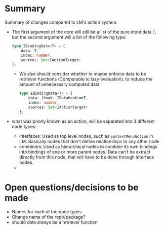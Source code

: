 # Summary
Summary of changes compared to LM's action system:
- The first argument of the core will still be a list of the pure input data `T`, but the second argument will a list of the following type:
    ```ts
    type IBindingData<T> = {
        data: T,
        index: number,
        sources: Set<IActionTarget>
    };
    ```
    - We also should consider whether to maybe enforce data to be retriever functions (Comparable to lazy evaluation), to reduce the amount of unnecessary computed data
        ```ts
        type IBindingData<T> = {
            data: (hook: IDataHook)=>T,
            index: number,
            sources: Set<IActionTarget>
        };
        ```

- what was priorly known as an action, will be separated into 3 different node types:
    - interfaces: Used as top level nodes, such as `contextMenuAction` in LM. Basically nodes that don't define relationships to any other node
    - combiners: Used as hierarchical nodes to combine its own bindings into bindings of one or more parent nodes. Data can't be extract directly from this node, that will have to be done through interface nodes.
    - 

# Open questions/decisions to be made
- Names for each of the node types
- Change name of the repo/package?
- should data always be a retriever function